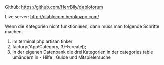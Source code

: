 Github:
https://github.com/HerrBily/diabloforum

Live server:
http://diablocom.herokuapp.com/

Wenn die Kategorien nicht funktionieren, dann muss man folgende Schritte machen.

1. im terminal php artisan tinker
2. factory('App\Category, 3)->create();
3. In der eigenen Datenbank die drei Kategorien in der categories table umändern in - Hilfe , Guide und Mitspielersuche

